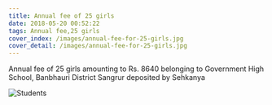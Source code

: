 ```yaml
---
title: Annual fee of 25 girls
date: 2018-05-20 00:52:22
tags: Annual fee,25 girls
cover_index: /images/annual-fee-for-25-girls.jpg
cover_detail: /images/annual-fee-for-25-girls.jpg
---
```


Annual fee of 25 girls amounting to Rs. 8640 belonging to Government High School, Banbhauri District Sangrur deposited by Sehkanya

![Students](/images/annual-fee-for-25-girls-reciept.jpg)
